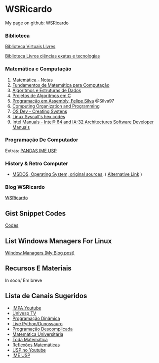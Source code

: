 # WSRicardo

<!--
**wsricardo/wsricardo** is a ✨ _special_ ✨ repository because its `README.md` (this file) appears on your GitHub profile.
Here are some ideas to get you started:
- 🔭 I’m currently working on ...
- 🌱 I’m currently learning ...
- 👯 I’m looking to collaborate on ...
- 🤔 I’m looking for help with ...
- 💬 Ask me about ...
- 📫 How to reach me: ...
- 😄 Pronouns: ...
- ⚡ Fun fact: ...
-->

My page on github: [WSRicardo](https://wsricardo.github.io)


### Biblioteca

[Biblioteca Virtuais Livres](https://wsricardo.blogspot.com/p/biblioteca-virtuais.html)

[Biblioteca Livros ciências exatas e tecnologias](https://wsricardo.blogspot.com/2022/02/biblioteca-exatec-livros-gratuitos-em.html)


### Matemática e Computação

1. [Matemática - Notas ](https://github.com/wsricardo/matematica) 
2. [Fundamentos de Matemática para Computação](https://wsricardo.blogspot.com/2023/09/fundamentos-de-matematica-para.html)
3. [Algoritmos e Estruturas de Dados](https://algoritmosempython.com.br/)
4. [Projetos de Algoritmos em C](https://www.ime.usp.br/~pf/algoritmos/index.html)
5. [Programação em Assembly, Felipe Silva](https://mentebinaria.gitbook.io/assembly/) @Silva97
6. [Computing Organization and Programming](https://cs.lmu.edu/~ray/classes/sp/)
7. [OS Dev - Creating Systens](https://wiki.osdev.org/Main_Page)
8. [Linux Syscall's hex codes](https://filippo.io/linux-syscall-table/)
9. [Intel Manuals - Intel® 64 and IA-32 Architectures Software Developer Manuals ](https://www.intel.com/content/www/us/en/developer/articles/technical/intel-sdm.html)


### Programação De Computador


Extras: [PANDAS IME USP](https://panda.ime.usp.br/)

### History & Retro Computer

- [MSDOS, Operating System, original sources](https://github.com/microsoft/MS-DOS), ( [Alternative Link](https://github.com/CodesFork/MS-DOS) )

### Blog WSRicardo

[WSRicardo](https://wsricardo.blogspot.com)

## Gist Snippet Codes

[Codes](https://gist.github.com/wsricardo)

## List Windows Managers For Linux

[Window Managers (My Blog post)](https://wsricardo.blogspot.com/2023/06/gerenciadores-de-janelas-windows.html)

## Recursos E Materiais

In soon/ Em breve


## Lista de Canais Sugeridos

* [IMPA Youtube](https://www.youtube.com/c/impabr)
* [Univesp TV](https://www.youtube.com/user/univesptv)
* [Programação Dinâmica](https://www.youtube.com/c/Programa%C3%A7%C3%A3oDin%C3%A2mica)
* [Live Python/Dunossauro](https://www.youtube.com/@Dunossauro)
* [Programação Descomplicada](https://www.youtube.com/user/progdescomplicada)
* [Matemática Universitária](https://www.youtube.com/c/Matem%C3%A1ticaUniversit%C3%A1riaProfRenan)
* [Toda Matemática](https://www.youtube.com/c/GustavoViegascurso)
* [Reflexões Matemáticas](https://www.youtube.com/c/Reflex%C3%B5esMatem%C3%A1ticasDrDilbertoJ%C3%BAnior)
* [USP no Youtube](https://www.youtube.com/c/CanalUSP)
* [IME USP](https://www.ime.usp.br/)
